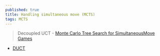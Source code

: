 ```yaml
---
published: true
title: Handling simultaneous move (MCTS)
tags: MCTS
---
```

> Decoupled UCT - [Monte Carlo Tree Search for SimultaneousMove Games](https://dke.maastrichtuniversity.nl/m.winands/documents/sm-tron-bnaic2013.pdf)

- [DUCT](https://www.codingame.com/forum/t/spring-challenge-2021-feedbacks-strategies/190849/47)
